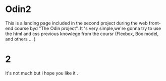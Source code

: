 # Odin2
This is a landing page included in the second project during the web front-end course
byd "The Odin project".
It 's very simple,we're gonna try to use the html and css previous knowlege from the coursr
(Flexbox, Box model, and others ... ) 
# 2
It's not much but i hope you like it .
